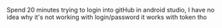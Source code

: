 Spend 20 minutes trying to login into gitHub in android studio,
I have no idea why it's not working with login/password
it works with token tho